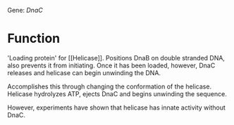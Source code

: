 Gene: *DnaC*

# Function 
'Loading protein' for [[Helicase]]. Positions DnaB on double stranded DNA, also prevents it from initiating. Once it has been loaded, however, DnaC releases and helicase can begin unwinding the DNA. 

Accomplishes this through changing the conformation of the helicase. Helicase hydrolyzes ATP, ejects DnaC and begins unwinding the sequence.

However, experiments have shown that helicase has innate activity without DnaC. 